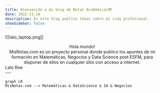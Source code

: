 ```yaml
---
title: Bienvenido a mi blog de Notas Académicas😎
date: 2022-11-29
description: En este blog publico temas sobre mi vida profesional.
showSidebar: false
---
```

![[lalo_laptop.png]]
<center>
<div className="text-green-500"> Hola mundo!</div>
</center>

<center>
<div className="text-green-500"> MisNotas.com es un proyecto personal donde publico los apuntes de mi formación en Matemáticas, Negocios y Data Science post ESFM, para disponer de ellos en cualquier sitio con acceso a internet.</div>
</center>
<right>
<div className="text-green-500"> Lalo Roe</div>
</right>
---


```mermaid
graph LR 
MisNotas.com --> Matemáticas & DataScience & IA & Negocios 
```
